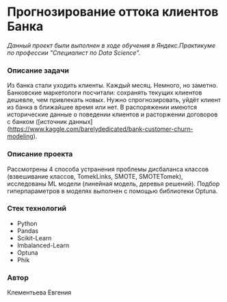 # Прогнозирование оттока клиентов Банка

*Данный проект были выполнен в ходе обучения в Яндекс.Практикуме по профессии "Специалист по Data Science".*


### Описание задачи

 Из банка стали уходить клиенты. Каждый месяц. Немного, но заметно. Банковские маркетологи посчитали: сохранять текущих клиентов дешевле, чем привлекать новых. Нужно спрогнозировать, уйдёт клиент из банка в ближайшее время или нет. 
 В распоряжении имеются исторические данные о поведении клиентов и расторжении договоров с банком ([источник данных] (https://www.kaggle.com/barelydedicated/bank-customer-churn-modeling).


### Описание проекта

Рассмотрены 4 способа устранения проблемы дисбаланса классов (взвешивание классов, TomekLinks,
SMOTE, SMOTETomek), исследованы ML модели (линейная модель, деревья решений). Подбор гиперпараметров в моделях выполнен с помощью библиотеки Optuna.


### Стек технологий

- Python
- Pandas
- Scikit-Learn
- Imbalanced-Learn
- Optuna
- Phik


### Автор

Клементьева Евгения
